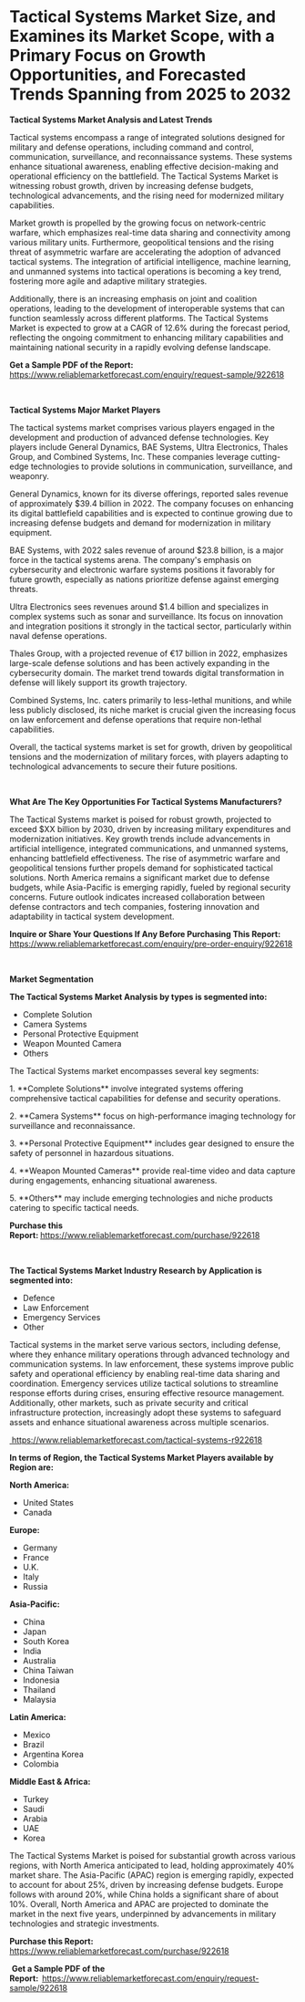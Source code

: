 <p><h1>Tactical Systems Market Size, and Examines its Market Scope, with a Primary Focus on Growth Opportunities, and Forecasted Trends Spanning from 2025 to 2032</h1></p><p><strong>Tactical Systems Market Analysis and Latest Trends</strong></p>
<p><p>Tactical systems encompass a range of integrated solutions designed for military and defense operations, including command and control, communication, surveillance, and reconnaissance systems. These systems enhance situational awareness, enabling effective decision-making and operational efficiency on the battlefield. The Tactical Systems Market is witnessing robust growth, driven by increasing defense budgets, technological advancements, and the rising need for modernized military capabilities.</p><p>Market growth is propelled by the growing focus on network-centric warfare, which emphasizes real-time data sharing and connectivity among various military units. Furthermore, geopolitical tensions and the rising threat of asymmetric warfare are accelerating the adoption of advanced tactical systems. The integration of artificial intelligence, machine learning, and unmanned systems into tactical operations is becoming a key trend, fostering more agile and adaptive military strategies.</p><p>Additionally, there is an increasing emphasis on joint and coalition operations, leading to the development of interoperable systems that can function seamlessly across different platforms. The Tactical Systems Market is expected to grow at a CAGR of 12.6% during the forecast period, reflecting the ongoing commitment to enhancing military capabilities and maintaining national security in a rapidly evolving defense landscape.</p></p>
<p><strong>Get a Sample PDF of the Report:&nbsp;</strong> <a href="https://www.reliablemarketforecast.com/enquiry/request-sample/922618?utm_campaign=2792&utm_medium=2&utm_source=Github&utm_content=ia&utm_term=18042025&utm_id=tactical-systems">https://www.reliablemarketforecast.com/enquiry/request-sample/922618</a></p>
<p>&nbsp;</p>
<p><strong>Tactical Systems Major Market Players</strong></p>
<p><p>The tactical systems market comprises various players engaged in the development and production of advanced defense technologies. Key players include General Dynamics, BAE Systems, Ultra Electronics, Thales Group, and Combined Systems, Inc. These companies leverage cutting-edge technologies to provide solutions in communication, surveillance, and weaponry.</p><p>General Dynamics, known for its diverse offerings, reported sales revenue of approximately $39.4 billion in 2022. The company focuses on enhancing its digital battlefield capabilities and is expected to continue growing due to increasing defense budgets and demand for modernization in military equipment.</p><p>BAE Systems, with 2022 sales revenue of around $23.8 billion, is a major force in the tactical systems arena. The company's emphasis on cybersecurity and electronic warfare systems positions it favorably for future growth, especially as nations prioritize defense against emerging threats.</p><p>Ultra Electronics sees revenues around $1.4 billion and specializes in complex systems such as sonar and surveillance. Its focus on innovation and integration positions it strongly in the tactical sector, particularly within naval defense operations.</p><p>Thales Group, with a projected revenue of €17 billion in 2022, emphasizes large-scale defense solutions and has been actively expanding in the cybersecurity domain. The market trend towards digital transformation in defense will likely support its growth trajectory.</p><p>Combined Systems, Inc. caters primarily to less-lethal munitions, and while less publicly disclosed, its niche market is crucial given the increasing focus on law enforcement and defense operations that require non-lethal capabilities.</p><p>Overall, the tactical systems market is set for growth, driven by geopolitical tensions and the modernization of military forces, with players adapting to technological advancements to secure their future positions.</p></p>
<p>&nbsp;</p>
<p><strong>What Are The Key Opportunities For Tactical Systems Manufacturers?</strong></p>
<p><p>The Tactical Systems market is poised for robust growth, projected to exceed $XX billion by 2030, driven by increasing military expenditures and modernization initiatives. Key growth trends include advancements in artificial intelligence, integrated communications, and unmanned systems, enhancing battlefield effectiveness. The rise of asymmetric warfare and geopolitical tensions further propels demand for sophisticated tactical solutions. North America remains a significant market due to defense budgets, while Asia-Pacific is emerging rapidly, fueled by regional security concerns. Future outlook indicates increased collaboration between defense contractors and tech companies, fostering innovation and adaptability in tactical system development.</p></p>
<p><strong>Inquire or Share Your Questions If Any Before Purchasing This Report:</strong> <a href="https://www.reliablemarketforecast.com/enquiry/pre-order-enquiry/922618?utm_campaign=2792&utm_medium=2&utm_source=Github&utm_content=ia&utm_term=18042025&utm_id=tactical-systems">https://www.reliablemarketforecast.com/enquiry/pre-order-enquiry/922618</a></p>
<p>&nbsp;</p>
<p><strong>Market Segmentation</strong></p>
<p><strong>The Tactical Systems Market Analysis by types is segmented into:</strong></p>
<p><ul><li>Complete Solution</li><li>Camera Systems</li><li>Personal Protective Equipment</li><li>Weapon Mounted Camera</li><li>Others</li></ul></p>
<p><p>The Tactical Systems market encompasses several key segments: </p><p>1. **Complete Solutions** involve integrated systems offering comprehensive tactical capabilities for defense and security operations.</p><p>2. **Camera Systems** focus on high-performance imaging technology for surveillance and reconnaissance.</p><p>3. **Personal Protective Equipment** includes gear designed to ensure the safety of personnel in hazardous situations.</p><p>4. **Weapon Mounted Cameras** provide real-time video and data capture during engagements, enhancing situational awareness.</p><p>5. **Others** may include emerging technologies and niche products catering to specific tactical needs.</p></p>
<p><strong>Purchase this Report:&nbsp;</strong><a href="https://www.reliablemarketforecast.com/purchase/922618?utm_campaign=2792&utm_medium=2&utm_source=Github&utm_content=ia&utm_term=18042025&utm_id=tactical-systems">https://www.reliablemarketforecast.com/purchase/922618</a></p>
<p>&nbsp;</p>
<p><strong>The Tactical Systems Market Industry Research by Application is segmented into:</strong></p>
<p><ul><li>Defence</li><li>Law Enforcement</li><li>Emergency Services</li><li>Other</li></ul></p>
<p><p>Tactical systems in the market serve various sectors, including defense, where they enhance military operations through advanced technology and communication systems. In law enforcement, these systems improve public safety and operational efficiency by enabling real-time data sharing and coordination. Emergency services utilize tactical solutions to streamline response efforts during crises, ensuring effective resource management. Additionally, other markets, such as private security and critical infrastructure protection, increasingly adopt these systems to safeguard assets and enhance situational awareness across multiple scenarios.</p></p>
<p><a href="https://www.reliablemarketforecast.com/tactical-systems-r922618?utm_campaign=2792&utm_medium=2&utm_source=Github&utm_content=ia&utm_term=18042025&utm_id=tactical-systems">&nbsp;https://www.reliablemarketforecast.com/tactical-systems-r922618</a></p>
<p><strong>In terms of Region, the Tactical Systems Market Players available by Region are:</strong></p>
<p>
    <p> <strong> North America: </strong>
        <ul>
            <li>United States</li>
            <li>Canada</li>
        </ul>
        </p> 
    <p> <strong> Europe: </strong>
        <ul>
            <li>Germany</li>
            <li>France</li>
            <li>U.K.</li>
            <li>Italy</li>
            <li>Russia</li>
        </ul>
        </p> 
    <p> <strong> Asia-Pacific: </strong>
        <ul>
            <li>China</li>
            <li>Japan</li>
            <li>South Korea</li>
            <li>India</li>
            <li>Australia</li>
            <li>China Taiwan</li>
            <li>Indonesia</li>
            <li>Thailand</li>
            <li>Malaysia</li>
        </ul>
        </p> 
    <p> <strong> Latin America: </strong>
        <ul>
            <li>Mexico</li>
            <li>Brazil</li>
            <li>Argentina Korea</li>
            <li>Colombia</li>
        </ul>
        </p> 
    <p> <strong> Middle East & Africa: </strong>
        <ul>
            <li>Turkey</li>
            <li>Saudi</li>
            <li>Arabia</li>
            <li>UAE</li>
            <li>Korea</li>
        </ul>
    </p>
    </p>
<p><p>The Tactical Systems Market is poised for substantial growth across various regions, with North America anticipated to lead, holding approximately 40% market share. The Asia-Pacific (APAC) region is emerging rapidly, expected to account for about 25%, driven by increasing defense budgets. Europe follows with around 20%, while China holds a significant share of about 10%. Overall, North America and APAC are projected to dominate the market in the next five years, underpinned by advancements in military technologies and strategic investments.</p></p>
<p><strong>Purchase this Report: </strong><a href="https://www.reliablemarketforecast.com/purchase/922618?utm_campaign=2792&utm_medium=2&utm_source=Github&utm_content=ia&utm_term=18042025&utm_id=tactical-systems">https://www.reliablemarketforecast.com/purchase/922618</a></p>
<p>&nbsp;<strong>Get a Sample PDF of the Report:&nbsp;&nbsp;</strong><a href="https://www.reliablemarketforecast.com/enquiry/request-sample/922618?utm_campaign=2792&utm_medium=2&utm_source=Github&utm_content=ia&utm_term=18042025&utm_id=tactical-systems">https://www.reliablemarketforecast.com/enquiry/request-sample/922618</a></p>
<p><strong></strong></p>
<p><p></p><p></p><p></p></p>